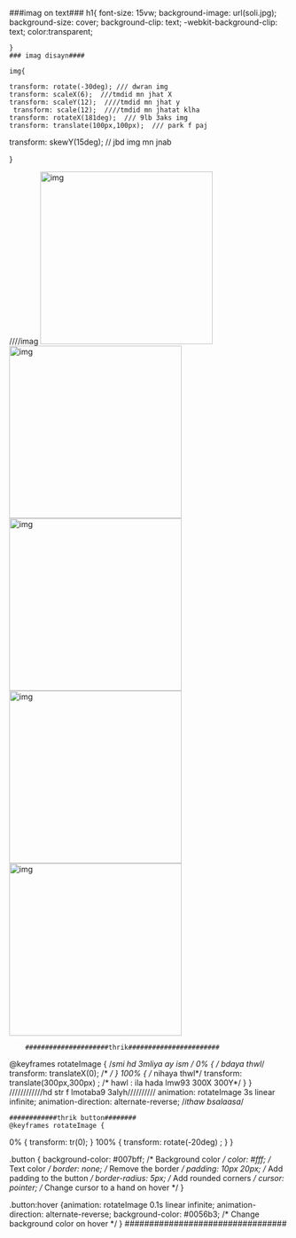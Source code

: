 ###imag on text###
h1{
font-size: 15vw;
background-image: url(soli.jpg);
background-size: cover;
background-clip: text;
-webkit-background-clip: text;
color:transparent;

    }
    ### imag disayn####

    img{
   
    transform: rotate(-30deg); /// dwran img
    transform: scaleX(6);  ///tmdid mn jhat X
    transform: scaleY(12);  ////tmdid mn jhat y
     transform: scale(12);  ////tmdid mn jhatat klha
    transform: rotateX(181deg);  /// 9lb 3aks img 
    transform: translate(100px,100px);  /// park f paj
  transform: skewY(15deg); // jbd img mn jnab
 
 }


////imag
<img class="img1" src="https://media.istockphoto.com/id/1449784915/photo/digital-brain.jpg?s=612x612&w=0&k=20&c=3IbEhLnYth164iPGI026GWiXcedswAJE99VHSn-pqkU=" alt="img" width="311px">
    <img class="img2" src="https://images.unsplash.com/photo-1508739773434-c26b3d09e071?auto=format&fit=crop&q=60&w=400&ixlib=rb-4.0.3&ixid=M3wxMjA3fDB8MHxzZWFyY2h8MjZ8fHdhbGxwYXBlciUyMDRrfGVufDB8fDB8fHww" alt="img" width="311px">
    <img class="img4" src="https://images.unsplash.com/photo-1617791160536-598cf32026fb?auto=format&fit=crop&q=60&w=400&ixlib=rb-4.0.3&ixid=M3wxMjA3fDB8MHxzZWFyY2h8MTZ8fHdhbGxwYXBlciUyMDRrfGVufDB8fDB8fHww" alt="img" width="311px">
    <img class="img5" src="https://images.unsplash.com/photo-1618005198919-d3d4b5a92ead?auto=format&fit=crop&q=60&w=400&ixlib=rb-4.0.3&ixid=M3wxMjA3fDB8MHxzZWFyY2h8MzB8fHdhbGxwYXBlciUyMDRrfGVufDB8fDB8fHww" alt="img" width="311px">
        <img class="img6" src="https://media.istockphoto.com/id/1401980646/photo/3d-rendered-classic-sculpture-metaverse-avatar-with-network-of-low-poly-glowing-purple-lines.jpg?s=612x612&w=0&k=20&c=SyPEypDcGl9021jj7pP0GW3T_Y7FNa_0yEt9KAak4Gk=" alt="img" width="311px">

        #####################thrik#######################

@keyframes rotateImage {                     /*smi hd 3mliya ay ism */
  0% {                                        /* bdaya thwl*/
    transform:  translateX(0);                     /* */
  }
  100% {                                         /* nihaya thwl*/
    transform: translate(300px,300px) ;                    /* hawl : ila hada lmw93 300X 300Y*/
  }
}
        ////////////hd str f lmotaba9 3alyh//////////
animation: rotateImage 3s linear infinite;
    animation-direction: alternate-reverse; /*ithaw bsalaasa*/

    ############thrik button########
    @keyframes rotateImage {
  0% {
    transform:  tr(0);
  }
  100% {
    transform: rotate(-20deg) ;
  }
}


.button {
  background-color: #007bff; /* Background color */
  color: #fff; /* Text color */
  border: none; /* Remove the border */
  padding: 10px 20px; /* Add padding to the button */
  border-radius: 5px; /* Add rounded corners */
  cursor: pointer; /* Change cursor to a hand on hover */
}

.button:hover {animation: rotateImage 0.1s linear infinite;
    animation-direction: alternate-reverse;
  background-color: #0056b3; /* Change background color on hover */
}
#################################
